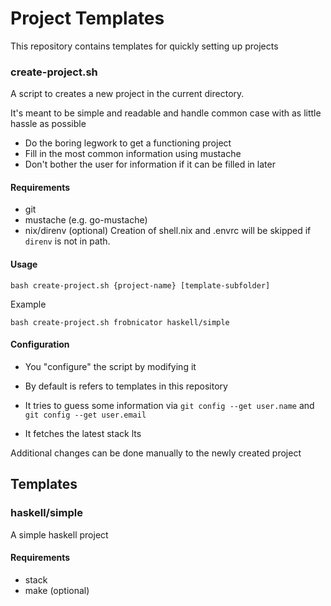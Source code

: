 # Project Templates

This repository contains templates for quickly setting up projects

### create-project.sh

A script to creates a new project in the current directory.

It's meant to be simple and readable and handle common case with as little
hassle as possible

* Do the boring legwork to get a functioning project
* Fill in the most common information using mustache
* Don't bother the user for information if it can be filled in later

#### Requirements

* git
* mustache (e.g. go-mustache)
* nix/direnv (optional)
Creation of shell.nix and .envrc will be skipped if `direnv` is not in path.

#### Usage

```
bash create-project.sh {project-name} [template-subfolder]
```

Example

```
bash create-project.sh frobnicator haskell/simple
```

#### Configuration

* You "configure" the script by modifying it
* By default is refers to templates in this repository

* It tries to guess some information via `git config --get user.name` and `git config --get user.email`
* It fetches the latest stack lts

Additional changes can be done manually to the newly created project

## Templates

### haskell/simple

A simple haskell project

#### Requirements
* stack
* make (optional)
